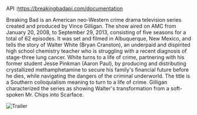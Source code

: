 API :https://breakingbadapi.com/documentation

Breaking Bad is an American neo-Western crime drama television series created and produced by Vince Gilligan. The show aired on AMC from January 20, 2008, to September 29, 2013, consisting of five seasons for a total of 62 episodes. It was set and filmed in Albuquerque, New Mexico, and tells the story of Walter White (Bryan Cranston), an underpaid and dispirited high school chemistry teacher who is struggling with a recent diagnosis of stage-three lung cancer. White turns to a life of crime, partnering with his former student Jesse Pinkman (Aaron Paul), by producing and distributing crystallized methamphetamine to secure his family's financial future before he dies, while navigating the dangers of the criminal underworld. The title is a Southern colloquialism meaning to turn to a life of crime. Gilligan characterized the series as showing Walter's transformation from a soft-spoken Mr. Chips into Scarface.

![Trailer](https://github.com/NisanurBulut/https://github.com/NisanurBulut/wiki-brakingbad/blob/master/Trailer.gif)